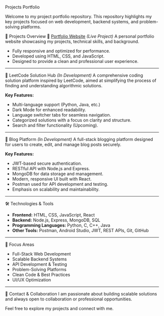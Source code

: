Projects Portfolio

Welcome to my project portfolio repository. This repository highlights my key projects focused on web development, backend systems, and problem-solving platforms.

📌 Projects Overview
🔹 [Portfolio Website](https://shashiverma.netlify.app/) *(Live Project)*
A personal portfolio website showcasing my projects, technical skills, and background.

- Fully responsive and optimized for performance.
- Developed using HTML, CSS, and JavaScript.
- Designed to provide a clean and professional user experience.

---

 🔹 LeetCode Solution Hub *(In Development)*
A comprehensive coding solution platform inspired by LeetCode, aimed at simplifying the process of finding and understanding algorithmic solutions.

**Key Features:**
- Multi-language support (Python, Java, etc.)
- Dark Mode for enhanced readability.
- Language switcher tabs for seamless navigation.
- Categorized solutions with a focus on clarity and structure.
- Search and filter functionality (Upcoming).

---

 🔹 Blog Platform *(In Development)*
A full-stack blogging platform designed for users to create, edit, and manage blog posts securely.

**Key Features:**
- JWT-based secure authentication.
- RESTful API with Node.js and Express.
- MongoDB for data storage and management.
- Modern, responsive UI built with React.
- Postman used for API development and testing.
- Emphasis on scalability and maintainability.

---

 🛠️ Technologies & Tools

- **Frontend:** HTML, CSS, JavaScript, React
- **Backend:** Node.js, Express, MongoDB, SQL
- **Programming Languages:** Python, C, C++, Java
- **Other Tools:** Postman, Android Studio, JWT, REST APIs, Git, GitHub

---

 🎯 Focus Areas
- Full-Stack Web Development
- Scalable Backend Systems
- API Development & Testing
- Problem-Solving Platforms
- Clean Code & Best Practices
- UI/UX Optimization

---

 🔗 Contact & Collaboration
I am passionate about building scalable solutions and always open to collaboration or professional opportunities.

Feel free to explore my projects and connect with me.

